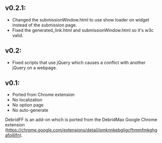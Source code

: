 v0.2.1:
-------
- Changed the submissionWindow.html to use show loader on widget instead of the submission page.
- Fixed the generated_link.html and submissionWindow.html so it's w3c valid.

v0.2:
-----
- Fixed scripts that use jQuery which causes a conflict with another jQuery on a webpage.

v0.1:
----
- Ported from Chrome extension
- No localization
- No option page
- No auto-generate

DebridFF is an add-on which is ported from the DebridMax Google Chrome extension (https://chrome.google.com/extensions/detail/pmknnkebgligcfhmmfmkghgafojlilfn).